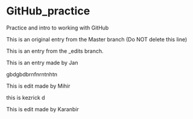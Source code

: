 # GitHub_practice
Practice and intro to working with GitHub

This is an original entry from the Master branch (Do NOT delete this line)

This is an entry from the _edits branch.

This is an entry made by Jan

gbdgbdbrnfnrntnhtn



This is edit made by Mihir


this is kezrick d

This is edit made by Karanbir

